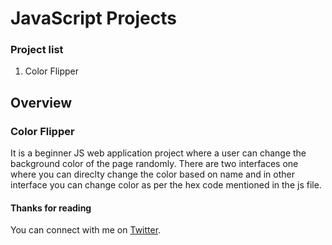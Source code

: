 # JavaScript Projects


### Project list
1. Color Flipper


## Overview
### Color Flipper
It is a beginner JS web application project where a user can change the background color of the page randomly. There are two interfaces one where you can direclty change the color based on name and in other interface you can change color as per the hex code mentioned in the js file.

#### Thanks for reading
You can connect with me on [Twitter](https://twitter.com/anubhavsinghgtm).